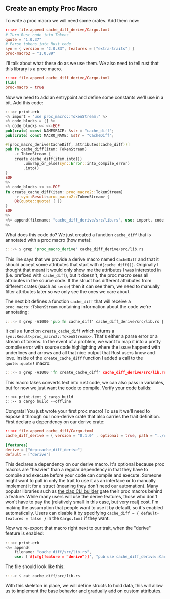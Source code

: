 <span id="chapter_03" />

## Create an empty Proc Macro

To write a proc macro we will need some crates. Add them now:

```toml
:::>> file.append cache_diff_derive/Cargo.toml
# Turn Rust code into Tokens
quote = "1.0.37"
# Parse tokens into Rust code
syn = { version = "2.0.83", features = ["extra-traits"] }
proc-macro2 = "1.0.89"
```

I'll talk about what these do as we use them. We also need to tell rust that this library is a proc macro.

```toml
:::>> file.append cache_diff_derive/Cargo.toml
[lib]
proc-macro = true
```

Now we need to add an entrypoint and define some constants we'll use in a bit. Add this code:

```rust
:::>> print.erb
<% import = "use proc_macro::TokenStream;" %>
<% code_blocks = [] %>
<% code_blocks << <<-EOF
pub(crate) const NAMESPACE: &str = "cache_diff";
pub(crate) const MACRO_NAME: &str = "CacheDiff";

#[proc_macro_derive(CacheDiff, attributes(cache_diff))]
pub fn cache_diff(item: TokenStream)
    -> TokenStream {
    create_cache_diff(item.into())
        .unwrap_or_else(syn::Error::into_compile_error)
        .into()
}
EOF
%>
<% code_blocks << <<-EOF
fn create_cache_diff(item: proc_macro2::TokenStream)
    -> syn::Result<proc_macro2::TokenStream> {
    Ok(quote::quote! { })
}
EOF
%>
<%= append(filename: "cache_diff_derive/src/lib.rs", use: import, code: code_blocks)
%>
```

What does this code do? We just created a function `cache_diff` that is annotated with a proc macro (how meta):

```rust
:::-> $ grep 'proc_macro_derive' cache_diff_derive/src/lib.rs
```

This line says that we provide a derive macro named `CacheDiff` and that it should accept some attributes that start with `#[cache_diff()]`. Originally I thought that meant it would only show me the attributes I was interested in (i.e. prefixed with `cache_diff`), but it doesn't, the proc macro sees all attributes in the source code. If the struct has different attributes from different crates (such as `serde`) then it can see them, we need to manually filter attributes later so we only see the ones we care about.

The next bit defines a function `cache_diff` that will receive a `proc_macro::TokenStream` containing information about the code we're annotating:

```rust
:::-> $ grep -A1000 'pub fn cache_diff' cache_diff_derive/src/lib.rs | awk '/^}/ {print; exit} {print}'
```

It calls a function `create_cache_diff` which returns a `syn::Result<proc_macro2::TokenStream>>`. That's either a parse error or a stream of tokens. In the event of a problem, we want to map it into a pretty compile error with source code highlighting where the issue happend with underlines and arrows and all that nice output that Rust users know and love. Inside of the `create_cache_diff` function I added a call to the `quote::quote!` macro:

```rust
:::-> $ grep -A1000 'fn create_cache_diff' cache_diff_derive/src/lib.rs | awk '/^}/ {print; exit} {print}'
```

This macro takes converts text into rust code, we can also pass in variables, but for now we just want the code to compile. Verify your code builds:

```term
:::>> print.text $ cargo build
:::-- $ cargo build --offline
```

Congrats! You just wrote your first proc macro! To use it we'll need to expose it through our non-derive crate that also carries the trait definition. First declare a dependency on our derive crate:

```toml
:::>> file.append cache_diff/Cargo.toml
cache_diff_derive = { version = "0.1.0" , optional = true, path = "../cache_diff_derive" }

[features]
derive = ["dep:cache_diff_derive"]
default = ["derive"]
```

This declares a dependency on our derive macro. It's optional because proc macros are "heavier" than a regular dependency in that they have to compile and execute before your code can compile and execute. Someone might want to pull in only the trait to use it as an interface or to manually implement it for a struct (meaning they don't need our automation). Many popular libraries such as [the clap CLI builder](https://github.com/clap-rs/clap/blob/fdbbf66e77c83688f52b7a206d64102582af40d3/Cargo.toml#L161) gate their proc macros behind a feature. While many users will use the derive features, those who don't won't have to pay the (relatively small in this case, but very real) cost. I'm making the assumption that people want to use it by default, so it's enabled automatically. Users can disable it by specifying `cache_diff = { default-features = false }` in the `Cargo.toml` if they want.

Now we re-export that macro right next to our trait, when the "derive" feature is enabled:

```rust
:::>> print.erb
<%= append(
    filename: "cache_diff/src/lib.rs",
    use: ['#[cfg(feature = "derive")]', "pub use cache_diff_derive::CacheDiff;"]) %>
```

The file should look like this:

```rust
:::-> $ cat cache_diff/src/lib.rs
```

With this skeleton in place, we will define structs to hold data, this will allow us to implement the base behavior and gradually add on custom attributes.
